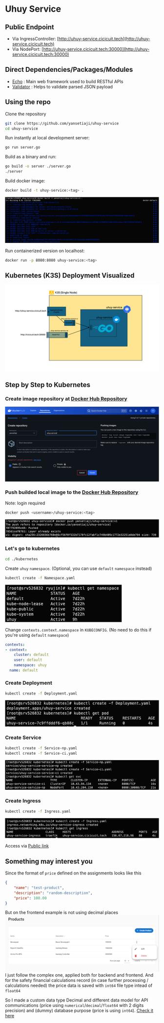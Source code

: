 # Uhuy Service

## Public Endpoint

- Via IngressController: [http://uhuy-service.cicicuit.tech](http://uhuy-service.cicicuit.tech)
- Via NodePort: [http://uhuy-service.cicicuit.tech:30000](http://uhuy-service.cicicuit.tech:30000)

## Direct Dependencies/Packages/Modules

- [Echo](github.com/labstack/echo/v4) : Main web framework used to build RESTful APIs
- [Validator](github.com/go-playground/validator/v10) : Helps to validate parsed JSON payload

## Using the repo

Clone the repository

```bash
git clone https://github.com/yansetiaji/uhuy-service
cd uhuy-service
```

Run instantly at local development server:

```bash
go run server.go
```

Build as a binary and run:

```bash
go build -o server ./server.go
./server
```

Build docker image:

```bash
docker build -t uhuy-service:<tag> .
```

![Build uhuy-service](./docs-assets/build_uhuy-service.png)

Run containerized version on localhost:

```bash
docker run -p 8080:8080 uhuy-service:<tag>
```

## Kubernetes (K3S) Deployment Visualized

![K3S Go](./docs-assets/k3s_go.png)

## Step by Step to Kubernetes

### Create image repository at [Docker Hub Repository](https://hub.docker.com)

![Create yansetiaji/uhuy-service repo](./docs-assets/create_docker_repo_uhuy-service.png)

### Push builded local image to the [Docker Hub Repository](https://hub.docker.com)

Note: login required

```bash
docker push <username>/uhuy-service:<tag>
```

![Docker push uhuy-service](./docs-assets/push_uhuy-service.png)

### Let's go to kubernetes

```bash
cd ./kubernetes
```

Create `uhuy` `namespace`. (Optional, you can use `default` `namespace` instead)

```bash
kubectl create -f Namespace.yaml
```

![kubectl get namespace](./docs-assets/ss_namespace.png)

Change `contexts.context.namespace` in `KUBECONFIG`. (No need to do this if you're using `default` `namespace`)

```yaml
contexts:
- context:
    cluster: default
    user: default
    namespace: uhuy
  name: default
```

### Create Deployment

```bash
kubectl create -f Deployment.yaml
```

![kube deployment](./docs-assets/kube_deployment.png)

### Create Service

```bash
kubectl create -f Service-np.yaml
kubectl create -f Service-ci.yaml
```

![kube svc](./docs-assets/kube_svc.png)

### Create Ingress

```bash
kubectl create -f Ingress.yaml
```

![kube svc](./docs-assets/kube_ingress.png)

Access via [Public link](#Public-Endpoint)


## Something may interest you

Since the format of `price` defined on the assignments looks like this

```json
{
    "name": "test-product",
    "description": "random-description",
    "price": 100.00
}
```

But on the frontend example is not using decimal places
![Table Example](./docs-assets/Simple%20Table.JPG)
I just follow the complex one, applied both for backend and frontend. And for the safety financial calculations record (in case further processing / calculations needed) the price data is saved with `int64` file type intead of `float64`

So I made a custom data type Decimal and different data model for API communications (price using `numerical`/`decimal`/`float64` with 2 digits precision) and (dummy) database purpose (price is using `int64`). [Check it here](https://github.com/yansetiaji/uhuy-service/blob/d57c744df458b48f01bcc9ca33956ec22ccaeb32/server.go#L15-L54)
